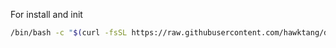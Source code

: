 For install and init
``` bash
/bin/bash -c "$(curl -fsSL https://raw.githubusercontent.com/hawktang/dotfiles/master/install.sh)" -H 'Cache-Control: no-cache, no-store'
